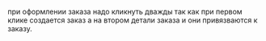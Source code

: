 при оформлении заказа надо кликнуть дважды так как при первом клике создается заказ а на втором детали заказа и они привязваются к заказу.